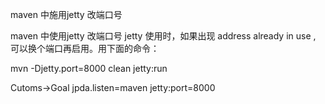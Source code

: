 

maven 中施用jetty 改端口号

maven 中使用jetty 改端口号
jetty 使用时，如果出现 address already in use , 可以换个端口再启用。用下面的命令： 

mvn -Djetty.port=8000 clean jetty:run

 

Cutoms->Goal
jpda.listen=maven
jetty:port=8000
 

